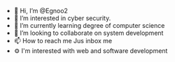 - 👋 Hi, I’m @Egnoo2
- 👀 I’m interested in cyber security.
- 🌱 I’m currently learning degree of computer science 
- 💞️ I’m looking to collaborate on system development 
- 📫 How to reach me Jus inbox me
- ⚙️ I'm interested with web and software development
<!---
Egnoo2/Egnoo2 is a ✨ special ✨ repository because its `README.md` (this file) appears on your GitHub profile.
You can click the Preview link to take a look at your changes.
--->
